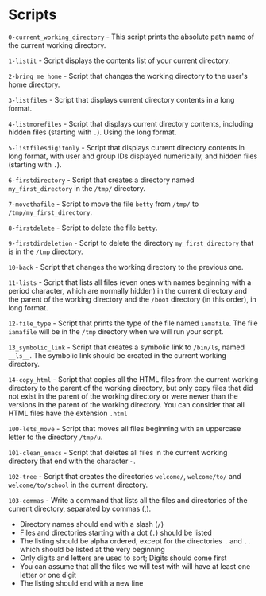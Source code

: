 # Scripts

`0-current_working_directory` - This script prints the absolute path name of the current working directory.

`1-listit` - Script displays the contents list of your current directory.

`2-bring_me_home` - Script that changes the working directory to the user's home directory.

`3-listfiles` - Script that displays current directory contents in a long format.

`4-listmorefiles` - Script that displays current directory contents, including hidden files (starting with `.`). Using the long format.

`5-listfilesdigitonly` - Script that displays current directory contents in long format, with user and group IDs displayed numerically, and hidden files (starting with `.`).

`6-firstdirectory` - Script that creates a directory named `my_first_directory` in the `/tmp/` directory.

`7-movethafile` - Script to move the file `betty` from `/tmp/` to `/tmp/my_first_directory`.

`8-firstdelete` - Script to delete the file `betty`.

`9-firstdirdeletion` - Script to delete the directory `my_first_directory` that is in the `/tmp` directory.

`10-back` - Script that changes the working directory to the previous one.

`11-lists` - Script that lists all files (even ones with names beginning with a period character, which are normally hidden) in the current directory and the parent of the working directory and the `/boot` directory (in this order), in long format.

`12-file_type` - Script that prints the type of the file named `iamafile`. The file `iamafile` will be in the `/tmp` directory when we will run your script.

`13_symbolic_link` - Script that creates a symbolic link to `/bin/ls`, named `__ls__`. The symbolic link should be created in the current working directory.

`14-copy_html` - Script that copies all the HTML files from the current working directory to the parent of the working directory, but only copy files that did not exist in the parent of the working directory or were newer than the versions in the parent of the working directory. You can consider that all HTML files have the extension `.html`

`100-lets_move` - Script that moves all files beginning with an uppercase letter to the directory `/tmp/u`.

`101-clean_emacs` - Script that deletes all files in the current working directory that end with the character `~`.

`102-tree` - Script that creates the directories `welcome/`, `welcome/to/` and `welcome/to/school` in the current directory.

`103-commas` - Write a command that lists all the files and directories of the current directory, separated by commas (,).
- Directory names should end with a slash (`/`)
- Files and directories starting with a dot (`.`) should be listed
- The listing should be alpha ordered, except for the directories `.` and `..` which should be listed at the very beginning
- Only digits and letters are used to sort; Digits should come first
- You can assume that all the files we will test with will have at least one letter or one digit
- The listing should end with a new line
